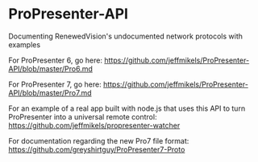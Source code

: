 # ProPresenter-API
Documenting RenewedVision's undocumented network protocols with examples

For ProPresenter 6, go here:
https://github.com/jeffmikels/ProPresenter-API/blob/master/Pro6.md

For ProPresenter 7, go here:
https://github.com/jeffmikels/ProPresenter-API/blob/master/Pro7.md

For an example of a real app built with node.js that uses this API to turn ProPresenter into a universal remote control:
https://github.com/jeffmikels/propresenter-watcher

For documentation regarding the new Pro7 file format:
https://github.com/greyshirtguy/ProPresenter7-Proto
